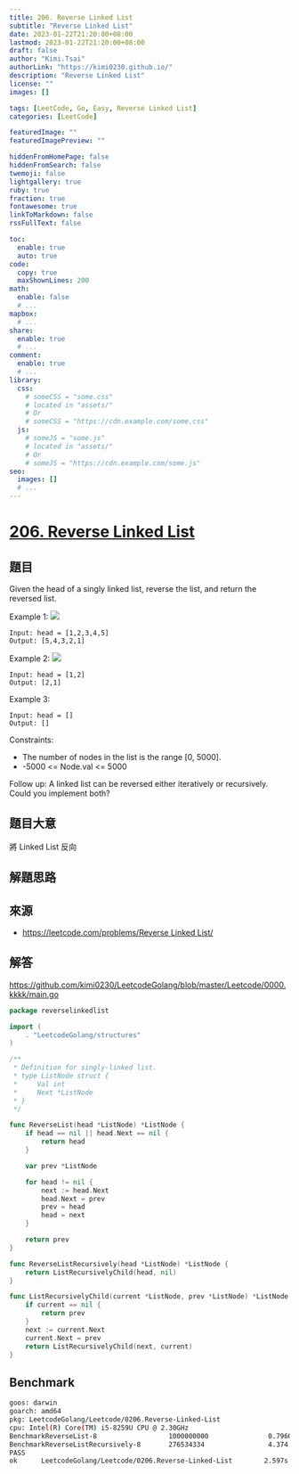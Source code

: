 ```yaml
---
title: 206. Reverse Linked List
subtitle: "Reverse Linked List"
date: 2023-01-22T21:20:00+08:00
lastmod: 2023-01-22T21:20:00+08:00
draft: false
author: "Kimi.Tsai"
authorLink: "https://kimi0230.github.io/"
description: "Reverse Linked List"
license: ""
images: []

tags: [LeetCode, Go, Easy, Reverse Linked List]
categories: [LeetCode]

featuredImage: ""
featuredImagePreview: ""

hiddenFromHomePage: false
hiddenFromSearch: false
twemoji: false
lightgallery: true
ruby: true
fraction: true
fontawesome: true
linkToMarkdown: false
rssFullText: false

toc:
  enable: true
  auto: true
code:
  copy: true
  maxShownLines: 200
math:
  enable: false
  # ...
mapbox:
  # ...
share:
  enable: true
  # ...
comment:
  enable: true
  # ...
library:
  css:
    # someCSS = "some.css"
    # located in "assets/"
    # Or
    # someCSS = "https://cdn.example.com/some.css"
  js:
    # someJS = "some.js"
    # located in "assets/"
    # Or
    # someJS = "https://cdn.example.com/some.js"
seo:
  images: []
  # ...
---
```

# [206. Reverse Linked List](https://leetcode.com/problems/reverse-linked-list/)

## 題目
Given the head of a singly linked list, reverse the list, and return the reversed list.

Example 1:
![](https://assets.leetcode.com/uploads/2021/02/19/rev1ex1.jpg)

```
Input: head = [1,2,3,4,5]
Output: [5,4,3,2,1]
```

Example 2:
![](https://assets.leetcode.com/uploads/2021/02/19/rev1ex2.jpg)
```
Input: head = [1,2]
Output: [2,1]
```

Example 3:
```
Input: head = []
Output: []
```

Constraints:

* The number of nodes in the list is the range [0, 5000].
* -5000 <= Node.val <= 5000

Follow up: A linked list can be reversed either iteratively or recursively. Could you implement both?

## 題目大意
將 Linked List 反向

## 解題思路

## 來源
* [https://leetcode.com/problems/Reverse Linked List/](https://leetcode.com/problems/reverse-linked-list/)

## 解答
https://github.com/kimi0230/LeetcodeGolang/blob/master/Leetcode/0000.kkkk/main.go

```go
package reverselinkedlist

import (
	. "LeetcodeGolang/structures"
)

/**
 * Definition for singly-linked list.
 * type ListNode struct {
 *     Val int
 *     Next *ListNode
 * }
 */

func ReverseList(head *ListNode) *ListNode {
	if head == nil || head.Next == nil {
		return head
	}

	var prev *ListNode

	for head != nil {
		next := head.Next
		head.Next = prev
		prev = head
		head = next
	}

	return prev
}

func ReverseListRecursively(head *ListNode) *ListNode {
	return ListRecursivelyChild(head, nil)
}

func ListRecursivelyChild(current *ListNode, prev *ListNode) *ListNode {
	if current == nil {
		return prev
	}
	next := current.Next
	current.Next = prev
	return ListRecursivelyChild(next, current)
}

```

##  Benchmark
```sh
goos: darwin
goarch: amd64
pkg: LeetcodeGolang/Leetcode/0206.Reverse-Linked-List
cpu: Intel(R) Core(TM) i5-8259U CPU @ 2.30GHz
BenchmarkReverseList-8                  1000000000               0.7960 ns/op          0 B/op          0 allocs/op
BenchmarkReverseListRecursively-8       276534334                4.374 ns/op           0 B/op          0 allocs/op
PASS
ok      LeetcodeGolang/Leetcode/0206.Reverse-Linked-List        2.597s
```